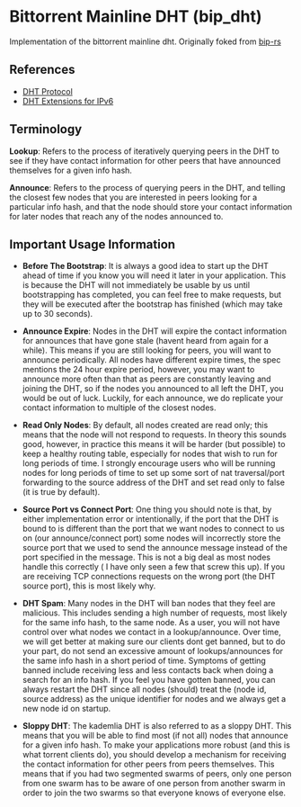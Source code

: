 # Bittorrent Mainline DHT (bip_dht)
Implementation of the bittorrent mainline dht. Originally foked from [bip-rs](https://github.com/GGist/bip-rs)

## References

- [DHT Protocol](https://www.bittorrent.org/beps/bep_0005.html)
- [DHT Extensions for IPv6](https://www.bittorrent.org/beps/bep_0032.html)

## Terminology

**Lookup**: Refers to the process of iteratively querying peers in the DHT to see if they have contact information for other peers
that have announced themselves for a given info hash.

**Announce**: Refers to the process of querying peers in the DHT, and telling the closest few nodes that you are interested in peers
looking for a particular info hash, and that the node should store your contact information for later nodes that reach any of the nodes
announced to.

## Important Usage Information
- **Before The Bootstrap**: It is always a good idea to start up the DHT ahead of time if you know you will need it later in your
application. This is because the DHT will not immediately be usable by us until bootstrapping has completed, you can feel free to
make requests, but they will be executed after the bootstrap has finished (which may take up to 30 seconds).

- **Announce Expire**: Nodes in the DHT will expire the contact information for announces that have gone stale (havent heard from again
for a while). This means if you are still looking for peers, you will want to announce periodically. All nodes have different expire
times, the spec mentions the 24 hour expire period, however, you may want to announce more often than that as peers are constantly leaving
and joining the DHT, so if the nodes you announced to all left the DHT, you would be out of luck. Luckily, for each announce, we do
replicate your contact information to multiple of the closest nodes.

- **Read Only Nodes**: By default, all nodes created are read only; this means that the node will not respond to requests. In theory
this sounds good, however, in practice this means it will be harder (but possible) to keep a healthy routing table, especially for
nodes that wish to run for long periods of time. I strongly encourage users who will be running nodes for long periods of time to
set up some sort of nat traversal/port forwarding to the source address of the DHT and set read only to false (it is true by default).

- **Source Port vs Connect Port**: One thing you should note is that, by either implementation error or intentionally, if the port that
the DHT is bound to is different than the port that we want nodes to connect to us on (our announce/connect port) some nodes will
incorrectly store the source port that we used to send the announce message instead of the port specified in the message. This is not
a big deal as most nodes handle this correctly ( I have only seen a few that screw this up). If you are receiving TCP connections requests
on the wrong port (the DHT source port), this is most likely why.

- **DHT Spam**: Many nodes in the DHT will ban nodes that they feel are malicious. This includes sending a high number
of requests, most likely for the same info hash, to the same node. As a user, you will not have control over what nodes we contact in a
lookup/announce. Over time, we will get better at making sure our clients dont get banned, but to do your part, do not send an excessive
amount of lookups/announces for the same info hash in a short period of time. Symptoms of getting banned include receiving less and less
contacts back when doing a search for an info hash. If you feel you have gotten banned, you can always restart the DHT since all nodes
(should) treat the (node id, source address) as the unique identifier for nodes and we always get a new node id on startup.

- **Sloppy DHT**: The kademlia DHT is also referred to as a sloppy DHT. This means that you will be able to find most (if not all)
nodes that announce for a given info hash. To make your applications more robust (and this is what torrent clients do), you should
develop a mechanism for receiving the contact information for other peers from peers themselves. This means that if you had two
segmented swarms of peers, only one person from one swarm has to be aware of one person from another swarm in order to join the
two swarms so that everyone knows of everyone else.